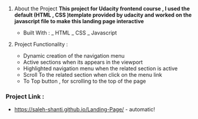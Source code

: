 1. About the Project
   **This project for Udacity frontend course , I used the default (HTML , CSS )template provided by udacity and worked on the javascript file to make this landing page interactive**

   - Built With :
     _ HTML
     _ CSS
     _ Javascript

1. Project Functionality :
   - Dynamic creation of the navigation menu
   - Active sections when its appears in the viewport
   - Highlighted navigation menu when the related section is active
   - Scroll To the related section when click on the menu link
   - To Top button , for scrolling to the top of the page

### Project Link :

- https://saleh-shanti.github.io/Landing-Page/ - automatic!
